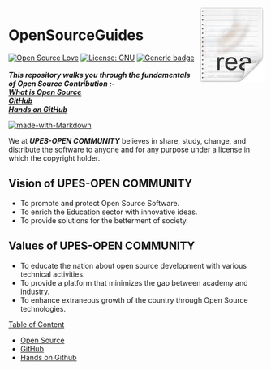 <img src="icon.png" align="right" />

# OpenSourceGuides
[![Open Source Love](https://badges.frapsoft.com/os/v1/open-source.svg?v=103)](https://github.com/Nehasingh1300/TheOpenSourceGuide)
[![License: GNU](https://img.shields.io/badge/License-GNU-orange.svg)](https://github.com/Nehasingh1300/TheOpenSourceGuide/blob/master/LICENSE)
[![Generic badge](https://img.shields.io/badge/Contributions-All-blue.svg)](https://github.com/Nehasingh1300/TheOpenSourceGuide/graphs/contributors)
<br><br>
***This repository walks you through the fundamentals of Open Source Contribution :-<br>[What is Open Source]()<br>[GitHub]()<br>[Hands on GitHub]()***

[![made-with-Markdown](https://img.shields.io/badge/Made%20with-Markdown-yellow.svg)](https://github.com/Nehasingh1300/TheOpenSourceGuide)

We at ***UPES-OPEN COMMUNITY*** believes in share, study, change, and distribute the software to anyone and for any purpose under a license in which the copyright holder.<br>

## Vision of UPES-OPEN COMMUNITY
- To promote and protect Open Source Software.
- To enrich the Education sector with innovative ideas.
- To provide solutions for the betterment of society.
## Values of UPES-OPEN COMMUNITY
- To educate the nation about open source development with various technical activities.
- To provide a platform that minimizes the gap between academy and industry.
- To enhance extraneous growth of the country through Open Source technologies. 

[Table of Content](#)
  - [Open Source]()
  - [GitHub]()
  - [Hands on Github]()

